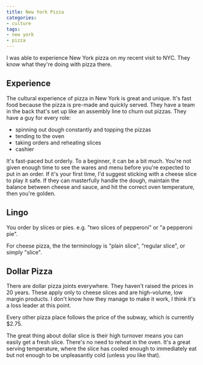```yaml
---
title: New York Pizza
categories:
- culture
tags:
- new york
- pizza
---
```


I was able to experience New York pizza on my recent visit to NYC.
They know what they're doing with pizza there.

## Experience

The cultural experience of pizza in New York is great and unique.
It's fast food because the pizza is pre-made and quickly served.
They have a team in the back that's set up like an assembly line to churn out pizzas.
They have a guy for every role:

- spinning out dough constantly and topping the pizzas
- tending to the oven
- taking orders and reheating slices
- cashier

It's fast-paced but orderly.
To a beginner, it can be a bit much.
You're not given enough time to see the wares and menu before you're expected to put in an order.
If it's your first time, I'd suggest sticking with a cheese slice to play it safe.
If they can masterfully handle the dough, maintain the balance between cheese and sauce, and hit the correct oven
temperature, then you're golden.

## Lingo

You order by slices or pies.
e.g. "two slices of pepperoni" or "a pepperoni pie".

For cheese pizza, the the terminology is "plain slice", "regular slice", or simply "slice".

[1]: https://slice.seriouseats.com/2009/06/what-do-you-call-pizza-in-nyc-is-it-a-plain-slice-a-regular-slice-or-something-else-entirely.html

## Dollar Pizza

There are dollar pizza joints everywhere.
They haven't raised the prices in 20 years.
These apply only to cheese slices and are high-volume, low margin products.
I don't know how they manage to make it work, I think it's a loss leader at this point.

Every other pizza place follows the price of the subway, which is currently $2.75.

The great thing about dollar slice is their high turnover means you can easily get a fresh slice.
There's no need to reheat in the oven.
It's a great serving temperature, where the slice has cooled enough to immediately eat but not enough to be unpleasantly
cold (unless you like that).
